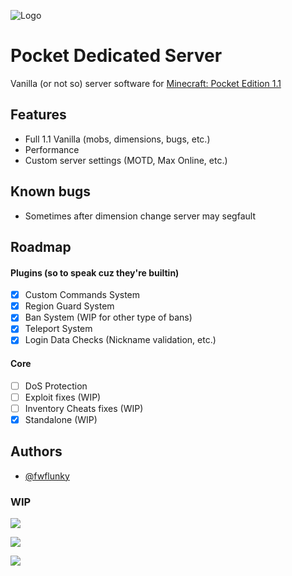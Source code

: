 ![Logo](https://i.ibb.co/rbzqcPc/20230215-225158.png)

# Pocket Dedicated Server
Vanilla (or not so) server software for [Minecraft: Pocket Edition 1.1](https://minecraft.fandom.com/wiki/Pocket_Edition_1.1.0)
## Features

- Full 1.1 Vanilla (mobs, dimensions, bugs, etc.)
- Performance
- Custom server settings (MOTD, Max Online, etc.)

## Known bugs

- Sometimes after dimension change server may segfault
## Roadmap

#### Plugins (so to speak cuz they're builtin)
- [x]  Custom Commands System
- [x]  Region Guard System
- [x]  Ban System (WIP for other type of bans)
- [x]  Teleport System
- [x]  Login Data Checks (Nickname validation, etc.)

#### Core
- [ ]  DoS Protection
- [ ]  Exploit fixes (WIP)
- [ ]  Inventory Cheats fixes (WIP)
- [x]  Standalone (WIP)
## Authors

- [@fwflunky](https://www.github.com/fwflunky)

### WIP

[![](https://img.shields.io/static/v1?label=1.1&message=MCPE&color=blueviolet)]()

[![](https://img.shields.io/badge/-Pocket%20Edition-blue)]()

[![](https://img.shields.io/badge/-Reverse%20Engineering-red)]()
